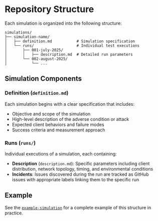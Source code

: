 # Repository Structure

Each simulation is organized into the following structure:

```
simulations/
├── simulation-name/
│   ├── definition.md           # Simulation specification
│   └── runs/                   # Individual test executions
│       ├── 001-july-2025/
│       │   ├── description.md  # Detailed run parameters
│       └── 002-august-2025/
│           └── ...
```

## Simulation Components

### Definition (`definition.md`)
Each simulation begins with a clear specification that includes:
- Objective and scope of the simulation
- High-level description of the adverse condition or attack
- Expected client behaviors and failure modes
- Success criteria and measurement approach

### Runs (`runs/`)
Individual executions of a simulation, each containing:
- **Description** (`description.md`): Specific parameters including client distribution, network topology, timing, and environmental conditions
- **Incidents**: Issues discovered during the run are tracked as GitHub issues with appropriate labels linking them to the specific run

## Example

See the [`example-simulation`](../simulations/example-simulation/) for a complete example of this structure in practice.